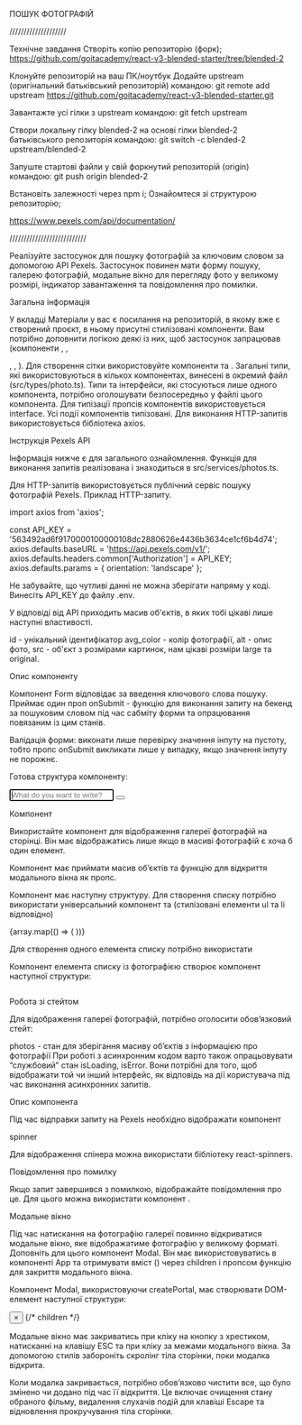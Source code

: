 ПОШУК ФОТОГРАФІЙ

////////////////////

Технічне завдання Створіть копію репозиторію (форк);
https://github.com/goitacademy/react-v3-blended-starter/tree/blended-2

Клонуйте репозиторій на ваш ПК/ноутбук Додайте upstream (оригінальний
батьківський репозиторій) командою: git remote add upstream
https://github.com/goitacademy/react-v3-blended-starter.git

Завантажте усі гілки з upstream командою: git fetch upstream

Створи локальну гілку blended-2 на основі гілки blended-2 батьківського
репозиторія командою: git switch -c blended-2 upstream/blended-2

Запуште стартові файли у свій форкнутий репозиторій (origin) командою: git push
origin blended-2

Встановіть залежності через npm i; Ознайомтеся зі структурою репозиторію;

https://www.pexels.com/api/documentation/

///////////////////////////

Реалізуйте застосунок для пошуку фотографій за ключовим словом за допомогою API
Pexels. Застосунок повинен мати форму пошуку, галерею фотографій, модальне вікно
для перегляду фото у великому розмірі, індикатор завантаження та повідомлення
про помилки.

Загальна інформація

У вкладці Матеріали у вас є посилання на репозиторій, в якому вже є створений
проєкт, в ньому присутні стилізовані компоненти. Вам потрібно доповнити логікою
деякі із них, щоб застосунок запрацював (компоненти <App>, <Modal>,<Form>,
<PhotosGallery>, <PhotosGalleryItem>). Для створення сітки використовуйте
компоненти <Grid> та <GridItem>. Загальні типи, які використовуються в кількох
компонентах, винесені в окремий файл (src/types/photo.ts). Типи та інтерфейси,
які стосуються лише одного компонента, потрібно оголошувати безпосередньо у
файлі цього компонента. Для типізації пропсів компонентів використовується
interface. Усі події компонентів типізовані. Для виконання HTTP-запитів
використовується бібліотека axios.

Інструкція Pexels API

Інформація нижче є для загального ознайомлення. Функція для виконання запитів
реалізована і знаходиться в src/services/photos.ts.

Для HTTP-запитів використовується публічний сервіс пошуку фотографій Pexels.
Приклад HTTP-запиту.

import axios from 'axios';

const API_KEY = '563492ad6f9170000100000108dc2880626e4436b3634ce1cf6b4d74';
axios.defaults.baseURL = 'https://api.pexels.com/v1/';
axios.defaults.headers.common['Authorization'] = API_KEY; axios.defaults.params
= { orientation: 'landscape' };

Не забувайте, що чутливі данні не можна зберігати напряму у коді. Винесіть
API_KEY до файлу .env.

У відповіді від API приходить масив об'єктів, в яких тобі цікаві лише наступні
властивості.

id - унікальний ідентифікатор avg_color - колір фотографії, alt - опис фото,
src - об'єкт з розмірами картинок, нам цікаві розміри large та original.

Опис компоненту <Form/>

Компонент Form відповідає за введення ключового слова пошуку. Приймає один проп
onSubmit - функцію для виконання запиту на бекенд за пошуковим словом під час
сабміту форми та опрацювання повязаним із цим станів.

Валідація форми: виконати лише перевірку значення інпуту на пустоту, тобто пропс
onSubmit викликати лише у випадку, якщо значення інпуту не порожнє.

Готова структура компоненту:

<form className={style.form}>
  <input
    className={style.input}
    placeholder="What do you want to write?"
    name="search"
    autoFocus
  />
  
  <button className={style.button} type="submit">
    <FiSearch size="16px" />
  </button>
</form>

Компонент <PhotosGallery/>

Використайте компонент <PhotosGallery/> для відображення галереї фотографій на
сторінці. Він має відображатись лише якщо в масиві фотографій є хоча б один
елемент.

Компонент має приймати масив об’єктів та функцію для відкриття модального вікна
як пропс.

Компонент має наступну структуру. Для створення списку потрібно використати
універсальний компонент <Grid/> та <GridItem> (стилізовані елементи ul та li
відповідно)

<Grid>
  {array.map(() => (
    <GridItem>
      <PhotosGalleryItem />
    </GridItem>
  ))}
</Grid>

Для створення одного елемента списку потрібно використати <PhotosGalleryItem>

Компонент елемента списку із фотографією створює компонент наступної структури:

  <div
    className={styles.thumb}
    style={{ backgroundColor: avg_color, borderColor: avg_color }}
  >
    <img src="" alt="" />
  </div>

Робота зі стейтом

Для відображення галереї фотографій, потрібно оголосити обов’язковий стейт:

photos - стан для зберігання масиву об’єктів з інформацією про фотографії При
роботі з асинхронним кодом варто також опрацьовувати “службовий” стан isLoading,
isError. Вони потрібні для того, щоб відображати той чи інший інтерфейс, як
відповідь на дії користувача під час виконання асинхронних запитів.

Опис компонента <Loader>

Під час відправки запиту на Pexels необхідно відображати компонент <Loader/>

<div className={style.backdrop}>spinner</div>

Для відображення спінера можна використати бібліотеку react-spinners.

Повідомлення про помилку

Якщо запит завершився з помилкою, відображайте повідомлення про це. Для цього
можна використати компонент <Text/>.

Модальне вікно

Під час натискання на фотографію галереї повинно відкриватися модальне вікно,
яке відображатиме фотографію у великому форматі. Доповніть для цього компонент
Modal. Він має використовуватись в компоненті App та отримувати вміст
(<img src="" alt="" />) через children і пропсом функцію для закриття модального
вікна.

Компонент Modal, використовуючи createPortal, має створювати DOM-елемент
наступної структури:

<div className={css.backdrop} role="dialog" aria-modal="true">
  <div className={css.modal}>
    <button className={css.closeButton} aria-label="Close modal">
      &times;
    </button>
		{/* children  */} 
  </div>
</div>

Модальне вікно має закриватись при кліку на кнопку з хрестиком, натисканні на
клавішу ESC та при кліку за межами модального вікна. За допомогою стилів
забороніть скролінг тіла сторінки, поки модалка відкрита.

Коли модалка закривається, потрібно обов’язково чистити все, що було змінено чи
додано під час її відкриття. Це включає очищення стану обраного фільму,
видалення слухачів подій для клавіші Escape та відновлення прокручування тіла
сторінки.
